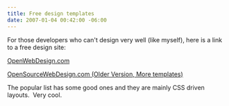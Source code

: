 ```yaml
---
title: Free design templates
date: 2007-01-04 00:42:00 -06:00
---
```


For those developers who can't design very well (like myself), here is a link to a free design site:

[OpenWebDesign.com](http://www.openwebdesign.org/)

[OpenSourceWebDesign.com (Older Version, More templates)  
](http://www.oswd.org/)

The popular list has some good ones and they are mainly CSS driven layouts.  Very cool.
